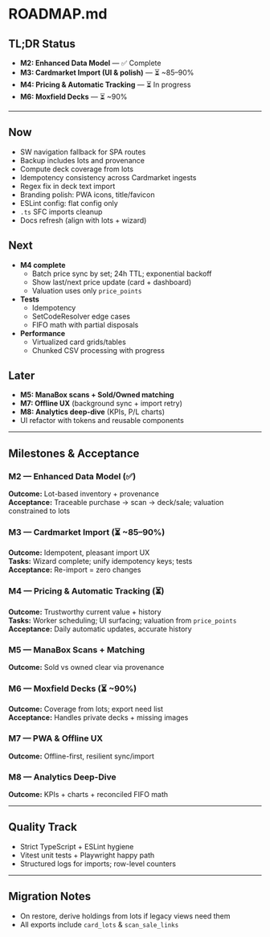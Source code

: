 # ROADMAP.md

## TL;DR Status
- **M2: Enhanced Data Model** — ✅ Complete  
- **M3: Cardmarket Import (UI & polish)** — ⏳ ~85–90%  
- **M4: Pricing & Automatic Tracking** — ⏳ In progress  
- **M6: Moxfield Decks** — ⏳ ~90%  

---

## Now
- SW navigation fallback for SPA routes  
- Backup includes lots and provenance  
- Compute deck coverage from lots  
- Idempotency consistency across Cardmarket ingests  
- Regex fix in deck text import  
- Branding polish: PWA icons, title/favicon  
- ESLint config: flat config only  
- `.ts` SFC imports cleanup  
- Docs refresh (align with lots + wizard)  

## Next
- **M4 complete**  
  - Batch price sync by set; 24h TTL; exponential backoff  
  - Show last/next price update (card + dashboard)  
  - Valuation uses only `price_points`  
- **Tests**  
  - Idempotency  
  - SetCodeResolver edge cases  
  - FIFO math with partial disposals  
- **Performance**  
  - Virtualized card grids/tables  
  - Chunked CSV processing with progress  

## Later
- **M5: ManaBox scans + Sold/Owned matching**  
- **M7: Offline UX** (background sync + import retry)  
- **M8: Analytics deep-dive** (KPIs, P/L charts)  
- UI refactor with tokens and reusable components  

---

## Milestones & Acceptance

### M2 — Enhanced Data Model (✅)
**Outcome:** Lot-based inventory + provenance  
**Acceptance:** Traceable purchase → scan → deck/sale; valuation constrained to lots  

### M3 — Cardmarket Import (⏳ ~85–90%)
**Outcome:** Idempotent, pleasant import UX  
**Tasks:** Wizard complete; unify idempotency keys; tests  
**Acceptance:** Re-import = zero changes  

### M4 — Pricing & Automatic Tracking (⏳)
**Outcome:** Trustworthy current value + history  
**Tasks:** Worker scheduling; UI surfacing; valuation from `price_points`  
**Acceptance:** Daily automatic updates, accurate history  

### M5 — ManaBox Scans + Matching
**Outcome:** Sold vs owned clear via provenance  

### M6 — Moxfield Decks (⏳ ~90%)
**Outcome:** Coverage from lots; export need list  
**Acceptance:** Handles private decks + missing images  

### M7 — PWA & Offline UX
**Outcome:** Offline-first, resilient sync/import  

### M8 — Analytics Deep-Dive
**Outcome:** KPIs + charts + reconciled FIFO math  

---

## Quality Track
- Strict TypeScript + ESLint hygiene  
- Vitest unit tests + Playwright happy path  
- Structured logs for imports; row-level counters  

---

## Migration Notes
- On restore, derive holdings from lots if legacy views need them  
- All exports include `card_lots` & `scan_sale_links`  
